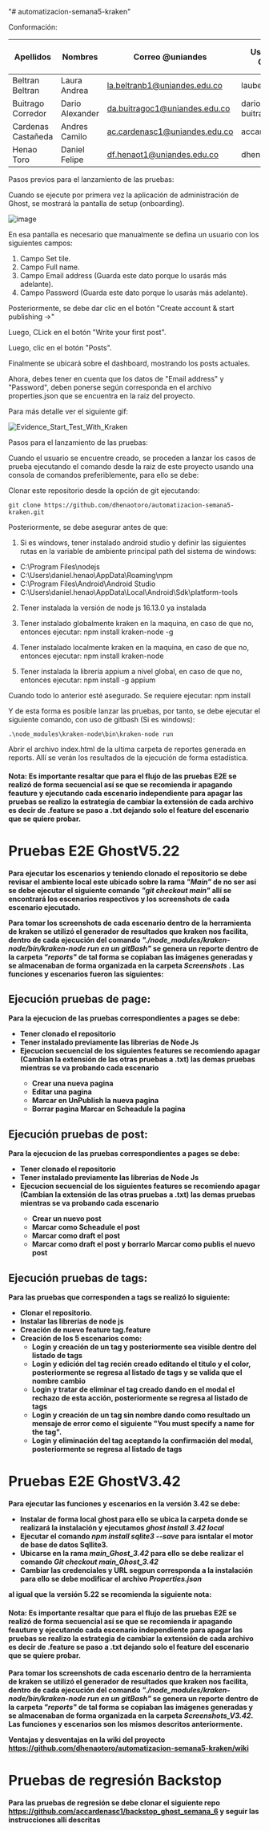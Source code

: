 "# automatizacion-semana5-kraken" 

Conformación:

| Apellidos | Nombres | Correo @uniandes | Usuario de GitHub | Funcionalidades con pruebas E2E |
| --------- | ------- | ---------------- | ----------------- | ----------------- |
| Beltran Beltran | Laura Andrea | la.beltranb1@uniandes.edu.co |  laubeltranandes | Dashboard |
| Buitrago Corredor | Dario Alexander | da.buitragoc1@uniandes.edu.co |  dario-buitrago-andes | Pages |
| Cardenas Castañeda | Andres Camilo | ac.cardenasc1@uniandes.edu.co | accardenasc1 | Tags | 
| Henao Toro | Daniel Felipe | df.henaot1@uniandes.edu.co | dhenaotoro | Post |

Pasos previos para el lanzamiento de las pruebas:

Cuando se ejecute por primera vez la aplicación de administración de Ghost, se mostrará la pantalla de setup (onboarding).

![image](https://user-images.githubusercontent.com/78186561/201494518-6050f870-f547-4938-8a2b-f56869a7adfc.png)

En esa pantalla es necesario que manualmente se defina un usuario con los siguientes campos:

1) Campo Set tile.
2) Campo Full name.
3) Campo Email address (Guarda este dato porque lo usarás más adelante).
4) Campo Password (Guarda este dato porque lo usarás más adelante).

Posteriormente, se debe dar clic en el botón "Create account & start publishing ->"

Luego, CLick en el botón "Write your first post".

Luego, clic en el botón "Posts".

Finalmente se ubicará sobre el dashboard, mostrando los posts actuales.

Ahora, debes tener en cuenta que los datos de "Email address" y "Password", deben ponerse según corresponda en el archivo properties.json que se encuentra en la raiz del proyecto.

Para más detalle ver el siguiente gif:

![Evidence_Start_Test_With_Kraken](https://user-images.githubusercontent.com/78186561/201480561-5988d7d7-4b10-420a-ae27-5b56845b7688.gif)

Pasos para el lanzamiento de las pruebas:

Cuando el usuario se encuentre creado, se proceden a lanzar los casos de prueba ejecutando el comando desde la raiz de este proyecto usando una consola de comandos preferiblemente, para ello se debe:

Clonar este repositorio desde la opción de git ejecutando:

`git clone https://github.com/dhenaotoro/automatizacion-semana5-kraken.git`

Posteriormente, se debe asegurar antes de que:

1) Si es windows, tener instalado android studio y definir las siguientes rutas en la variable de ambiente principal path del sistema de windows:

- C:\Program Files\nodejs
- C:\Users\daniel.henao\AppData\Roaming\npm
- C:\Program Files\Android\Android Studio
- C:\Users\daniel.henao\AppData\Local\Android\Sdk\platform-tools

2) Tener instalada la versión de node js 16.13.0 ya instalada

3) Tener instalado globalmente kraken en la maquina, en caso de que no, entonces ejecutar: npm install kraken-node -g

4) Tener instalado localmente kraken en la maquina, en caso de que no, entonces ejecutar: npm install kraken-node

5) Tener instalada la librería appium a nivel global, en caso de que no, entonces ejecutar: npm install -g appium

Cuando todo lo anterior esté asegurado. Se requiere ejecutar: npm install

Y de esta forma es posible lanzar las pruebas, por tanto, se debe ejecutar el siguiente comando, con uso de gitbash (Si es windows):

`.\node_modules\kraken-node\bin\kraken-node run`

Abrir el archivo index.html de la ultima carpeta de reportes generada en reports. Allí se verán los resultados de la ejecución de forma estadística.

<h4><b>Nota: Es importante resaltar que para el flujo de las pruebas E2E se realizó de forma secuencial así se que se recomienda ir apagando feauture y ejecutando cada escenario independiente para apagar las pruebas se realizo la estrategia de cambiar la extensión de cada archivo es decir de .feature se paso a .txt dejando solo el feature del escenario que se quiere probar. <b></h4>
 

<h1>Pruebas E2E GhostV5.22</h1>
 Para ejecutar los escenarios y teniendo clonado el repositorio se debe revisar el ambiente local este ubicado sobre la rama <i>"Main"</i> de no ser así se debe ejecutar el siguiente comando <i>"git checkout main"</i> allí se encontrará los escenarios respectivos y los screenshots de cada escenario ejecutado. 
 
 Para tomar los screenshots de cada escenario dentro de la herramienta de kraken se utilizó el generador de resultados que kraken nos facilita, dentro de cada ejecución del comando <i>"./node_modules/kraken-node/bin/kraken-node run en un gitBash"</i> se genera un reporte dentro de la carpeta <i>"reports"</i> de tal forma se copiaban las imágenes generadas y se almacenaban de forma organizada en la carpeta <i> Screenshots </i>. Las funciones y escenarios fueron las siguientes:


<H2><b>Ejecución pruebas de page:</b></H2>
Para la ejecucion de las pruebas correspondientes a pages se debe:
<ul>
<li> Tener clonado el repositorio </li>
<li> Tener instalado previamente las librerias de Node Js </li>
<li> Ejecucion secuencial de los siguientes features se recomiendo apagar (Cambian la extensión de las otras pruebas a .txt) las demas pruebas mientras se va probando cada escenario  </li>
 <ul><li> Crear una nueva pagina</li>
     <li> Editar una pagina </li>
     <li> Marcar en UnPublish la nueva pagina </li>
     <li> Borrar pagina </liZ
     <li> Marcar en Scheadule la pagina </li> 
 </ul>
 </ul>
<H2><b>Ejecución pruebas de post:</b></H2>
Para la ejecucion de las pruebas correspondientes a pages se debe:
<ul>
<li> Tener clonado el repositorio </li>
<li> Tener instalado previamente las librerias de Node Js </li>
<li> Ejecucion secuencial de los siguientes features se recomiendo apagar (Cambian la extensión de las otras pruebas a .txt) las demas pruebas mientras se va probando cada escenario  </li>
 <ul><li> Crear un nuevo post</li>
     <li> Marcar como Scheadule el post</li>
     <li> Marcar como draft el post </li>
     <li> Marcar como draft el post y borrarlo </liZ
     <li> Marcar como publis el nuevo post </li> 
 </ul>
 </ul>

<H2><b>Ejecución pruebas de tags:</b></H2>
Para las pruebas que corresponden a tags se realizó lo siguiente:
<ul>
 <li> Clonar el repositorio. </li>
 <li> Instalar las librerías de node js </li>
 <li> Creación de nuevo feature tag.feature </li>
 <li> Creación de los 5 escenarios como: 
      <ul><li> Login y creación de un tag y posteriormente sea visible dentro del listado de tags </li>
          <li> Login y edición del tag recién creado editando el titulo y el color, posteriormente se regresa al listado de tags y se valida que el nombre cambio </li>
          <li> Login y tratar de eliminar el tag creado dando en el modal el rechazo de esta acción, posteriormente se regresa al listado de tags </li>
          <li> Login y creación de un tag sin nombre dando como resultado un mensaje de error como el siguiente "You must specify a name for the tag". </li>
          <li> Login y eliminación del tag aceptando la confirmación del modal, posteriormente se regresa al listado de tags </li>
      </ul>
  </li>
 </ul>

<h1>Pruebas E2E GhostV3.42</h1>
Para ejecutar las funciones y escenarios en la versión 3.42 se debe:
<ul>
 <li> Instalar de forma local ghost para ello se ubica la carpeta donde se realizará la instalación y ejecutamos <i> ghost install 3.42 local </i>
 <li> Ejecutar el comando <i>npm install sqlite3 --save</i> para isntalar el motor de base de datos Sqllite3. </li>
 <li> Ubicarse en la rama <i>main_Ghost_3.42</i> para ello se debe realizar el comando <i>Git checkout main_Ghost_3.42</i>
 <li> Cambiar las credenciales y URL segpun corresponda a la instalación para ello se debe modificar el archivo <i> Properties.json</i>
 </ul>
 
 al igual que la versión 5.22 se recomienda la siguiente nota:
 
<h4><b>Nota: Es importante resaltar que para el flujo de las pruebas E2E se realizó de forma secuencial así se que se recomienda ir apagando feauture y ejecutando cada escenario independiente para apagar las pruebas se realizo la estrategia de cambiar la extensión de cada archivo es decir de .feature se paso a .txt dejando solo el feature del escenario que se quiere probar. <b></h4>
 
 Para tomar los screenshots de cada escenario dentro de la herramienta de kraken se utilizó el generador de resultados que kraken nos facilita, dentro de cada ejecución del comando <i>"./node_modules/kraken-node/bin/kraken-node run en un gitBash"</i> se genera un reporte dentro de la carpeta <i>"reports"</i> de tal forma se copiaban las imágenes generadas y se almacenaban de forma organizada en la carpeta <i> Screenshots_V3.42</i>. Las funciones y escenarios son los mismos descritos anteriormente.
 
 Ventajas y desventajas en la wiki del proyecto  https://github.com/dhenaotoro/automatizacion-semana5-kraken/wiki
 
 <h1>Pruebas de regresión Backstop</h1>
 
 Para las pruebas de regresión se debe clonar el siguiente repo  https://github.com/accardenasc1/backstop_ghost_semana_6 y seguir las instrucciones allí descritas
 
  
